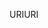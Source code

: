 <span data-ttu-id="ede7f-101">URI</span><span class="sxs-lookup"><span data-stu-id="ede7f-101">URI</span></span>